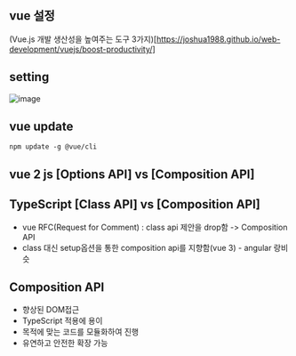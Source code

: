 ## vue 설정
(Vue.js 개발 생산성을 높여주는 도구 3가지)[https://joshua1988.github.io/web-development/vuejs/boost-productivity/]

## setting
![image](./img/캡쳐.PNG)

## vue update
```
npm update -g @vue/cli
```

## vue 2 js [Options API] vs [Composition API]

## TypeScript [Class API] vs [Composition API]
- vue RFC(Request for Comment) : class api 제안을 drop함 ->  Composition API
- class 대신 setup옵션을 통한 composition api를 지향함(vue 3) - angular 랑비슷


## Composition API 
- 향상된 DOM접근
- TypeScript 적용에 용이
- 목적에 맞는 코드를 모듈화하여 진행
- 유연하고 안전한 확장 가능